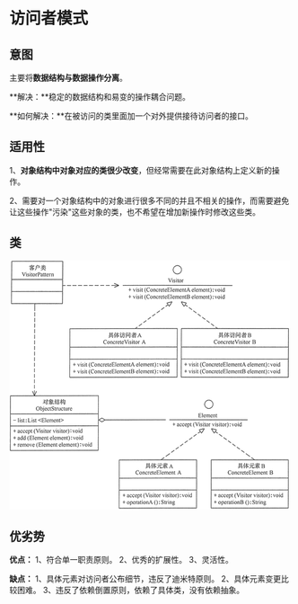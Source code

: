 # 访问者模式

## 意图

主要将**数据结构与数据操作分离**。

**解决：**稳定的数据结构和易变的操作耦合问题。

**如何解决：**在被访问的类里面加一个对外提供接待访问者的接口。



## 适用性

1、**对象结构中对象对应的类很少改变**，但经常需要在此对象结构上定义新的操作。 

2、需要对一个对象结构中的对象进行很多不同的并且不相关的操作，而需要避免让这些操作"污染"这些对象的类，也不希望在增加新操作时修改这些类。



## 类

![访问者（Visitor）模式的结构图](pics/3-1Q11910135Y25.gif)



## 优劣势

**优点：** 1、符合单一职责原则。 2、优秀的扩展性。 3、灵活性。

**缺点：** 1、具体元素对访问者公布细节，违反了迪米特原则。 2、具体元素变更比较困难。 3、违反了依赖倒置原则，依赖了具体类，没有依赖抽象。